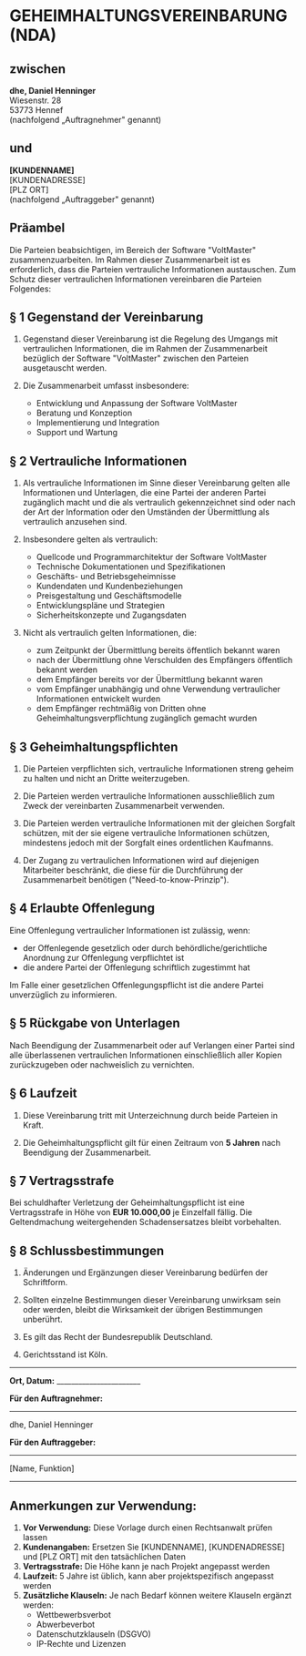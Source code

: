 # GEHEIMHALTUNGSVEREINBARUNG (NDA)

## zwischen

**dhe, Daniel Henninger**  
Wiesenstr. 28  
53773 Hennef  
(nachfolgend „Auftragnehmer" genannt)

## und

**[KUNDENNAME]**  
[KUNDENADRESSE]  
[PLZ ORT]  
(nachfolgend „Auftraggeber" genannt)

## Präambel

Die Parteien beabsichtigen, im Bereich der Software "VoltMaster" zusammenzuarbeiten. Im Rahmen dieser Zusammenarbeit ist es erforderlich, dass die Parteien vertrauliche Informationen austauschen. Zum Schutz dieser vertraulichen Informationen vereinbaren die Parteien Folgendes:

## § 1 Gegenstand der Vereinbarung

1. Gegenstand dieser Vereinbarung ist die Regelung des Umgangs mit vertraulichen Informationen, die im Rahmen der Zusammenarbeit bezüglich der Software "VoltMaster" zwischen den Parteien ausgetauscht werden.

2. Die Zusammenarbeit umfasst insbesondere:
   - Entwicklung und Anpassung der Software VoltMaster
   - Beratung und Konzeption
   - Implementierung und Integration
   - Support und Wartung

## § 2 Vertrauliche Informationen

1. Als vertrauliche Informationen im Sinne dieser Vereinbarung gelten alle Informationen und Unterlagen, die eine Partei der anderen Partei zugänglich macht und die als vertraulich gekennzeichnet sind oder nach der Art der Information oder den Umständen der Übermittlung als vertraulich anzusehen sind.

2. Insbesondere gelten als vertraulich:
   - Quellcode und Programmarchitektur der Software VoltMaster
   - Technische Dokumentationen und Spezifikationen
   - Geschäfts- und Betriebsgeheimnisse
   - Kundendaten und Kundenbeziehungen
   - Preisgestaltung und Geschäftsmodelle
   - Entwicklungspläne und Strategien
   - Sicherheitskonzepte und Zugangsdaten

3. Nicht als vertraulich gelten Informationen, die:
   - zum Zeitpunkt der Übermittlung bereits öffentlich bekannt waren
   - nach der Übermittlung ohne Verschulden des Empfängers öffentlich bekannt werden
   - dem Empfänger bereits vor der Übermittlung bekannt waren
   - vom Empfänger unabhängig und ohne Verwendung vertraulicher Informationen entwickelt wurden
   - dem Empfänger rechtmäßig von Dritten ohne Geheimhaltungsverpflichtung zugänglich gemacht wurden

## § 3 Geheimhaltungspflichten

1. Die Parteien verpflichten sich, vertrauliche Informationen streng geheim zu halten und nicht an Dritte weiterzugeben.

2. Die Parteien werden vertrauliche Informationen ausschließlich zum Zweck der vereinbarten Zusammenarbeit verwenden.

3. Die Parteien werden vertrauliche Informationen mit der gleichen Sorgfalt schützen, mit der sie eigene vertrauliche Informationen schützen, mindestens jedoch mit der Sorgfalt eines ordentlichen Kaufmanns.

4. Der Zugang zu vertraulichen Informationen wird auf diejenigen Mitarbeiter beschränkt, die diese für die Durchführung der Zusammenarbeit benötigen ("Need-to-know-Prinzip").

## § 4 Erlaubte Offenlegung

Eine Offenlegung vertraulicher Informationen ist zulässig, wenn:
- der Offenlegende gesetzlich oder durch behördliche/gerichtliche Anordnung zur Offenlegung verpflichtet ist
- die andere Partei der Offenlegung schriftlich zugestimmt hat

Im Falle einer gesetzlichen Offenlegungspflicht ist die andere Partei unverzüglich zu informieren.

## § 5 Rückgabe von Unterlagen

Nach Beendigung der Zusammenarbeit oder auf Verlangen einer Partei sind alle überlassenen vertraulichen Informationen einschließlich aller Kopien zurückzugeben oder nachweislich zu vernichten.

## § 6 Laufzeit

1. Diese Vereinbarung tritt mit Unterzeichnung durch beide Parteien in Kraft.

2. Die Geheimhaltungspflicht gilt für einen Zeitraum von **5 Jahren** nach Beendigung der Zusammenarbeit.

## § 7 Vertragsstrafe

Bei schuldhafter Verletzung der Geheimhaltungspflicht ist eine Vertragsstrafe in Höhe von **EUR 10.000,00** je Einzelfall fällig. Die Geltendmachung weitergehenden Schadensersatzes bleibt vorbehalten.

## § 8 Schlussbestimmungen

1. Änderungen und Ergänzungen dieser Vereinbarung bedürfen der Schriftform.

2. Sollten einzelne Bestimmungen dieser Vereinbarung unwirksam sein oder werden, bleibt die Wirksamkeit der übrigen Bestimmungen unberührt.

3. Es gilt das Recht der Bundesrepublik Deutschland.

4. Gerichtsstand ist Köln.

---

**Ort, Datum:** _______________________

**Für den Auftragnehmer:**

_______________________  
dhe, Daniel Henninger

**Für den Auftraggeber:**

_______________________  
[Name, Funktion]

---

## Anmerkungen zur Verwendung:

1. **Vor Verwendung:** Diese Vorlage durch einen Rechtsanwalt prüfen lassen
2. **Kundenangaben:** Ersetzen Sie [KUNDENNAME], [KUNDENADRESSE] und [PLZ ORT] mit den tatsächlichen Daten
3. **Vertragsstrafe:** Die Höhe kann je nach Projekt angepasst werden
4. **Laufzeit:** 5 Jahre ist üblich, kann aber projektspezifisch angepasst werden
5. **Zusätzliche Klauseln:** Je nach Bedarf können weitere Klauseln ergänzt werden:
   - Wettbewerbsverbot
   - Abwerbeverbot
   - Datenschutzklauseln (DSGVO)
   - IP-Rechte und Lizenzen
